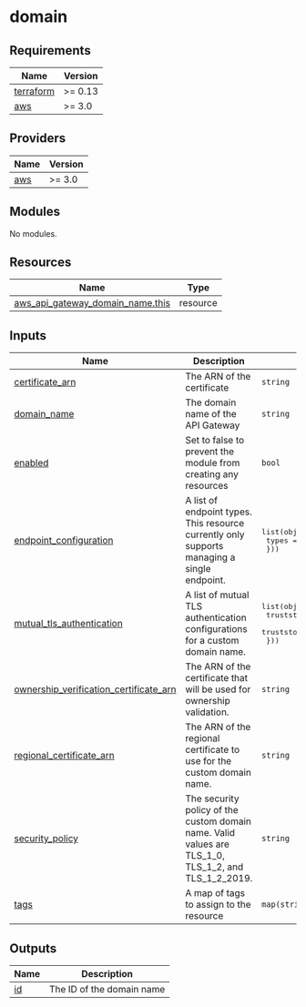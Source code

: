 # domain

<!-- BEGINNING OF PRE-COMMIT-TERRAFORM DOCS HOOK -->
## Requirements

| Name | Version |
|------|---------|
| <a name="requirement_terraform"></a> [terraform](#requirement\_terraform) | >= 0.13 |
| <a name="requirement_aws"></a> [aws](#requirement\_aws) | >= 3.0 |

## Providers

| Name | Version |
|------|---------|
| <a name="provider_aws"></a> [aws](#provider\_aws) | >= 3.0 |

## Modules

No modules.

## Resources

| Name | Type |
|------|------|
| [aws_api_gateway_domain_name.this](https://registry.terraform.io/providers/hashicorp/aws/latest/docs/resources/api_gateway_domain_name) | resource |

## Inputs

| Name | Description | Type | Default | Required |
|------|-------------|------|---------|:--------:|
| <a name="input_certificate_arn"></a> [certificate\_arn](#input\_certificate\_arn) | The ARN of the certificate | `string` | `null` | no |
| <a name="input_domain_name"></a> [domain\_name](#input\_domain\_name) | The domain name of the API Gateway | `string` | n/a | yes |
| <a name="input_enabled"></a> [enabled](#input\_enabled) | Set to false to prevent the module from creating any resources | `bool` | `true` | no |
| <a name="input_endpoint_configuration"></a> [endpoint\_configuration](#input\_endpoint\_configuration) | A list of endpoint types. This resource currently only supports managing a single endpoint. | <pre>list(object({<br>    types = list(string)<br>  }))</pre> | `[]` | no |
| <a name="input_mutual_tls_authentication"></a> [mutual\_tls\_authentication](#input\_mutual\_tls\_authentication) | A list of mutual TLS authentication configurations for a custom domain name. | <pre>list(object({<br>    truststore_uri     = string<br>    truststore_version = string<br>  }))</pre> | `[]` | no |
| <a name="input_ownership_verification_certificate_arn"></a> [ownership\_verification\_certificate\_arn](#input\_ownership\_verification\_certificate\_arn) | The ARN of the certificate that will be used for ownership validation. | `string` | `null` | no |
| <a name="input_regional_certificate_arn"></a> [regional\_certificate\_arn](#input\_regional\_certificate\_arn) | The ARN of the regional certificate to use for the custom domain name. | `string` | `null` | no |
| <a name="input_security_policy"></a> [security\_policy](#input\_security\_policy) | The security policy of the custom domain name. Valid values are TLS\_1\_0, TLS\_1\_2, and TLS\_1\_2\_2019. | `string` | `null` | no |
| <a name="input_tags"></a> [tags](#input\_tags) | A map of tags to assign to the resource | `map(string)` | `{}` | no |

## Outputs

| Name | Description |
|------|-------------|
| <a name="output_id"></a> [id](#output\_id) | The ID of the domain name |
<!-- END OF PRE-COMMIT-TERRAFORM DOCS HOOK -->
